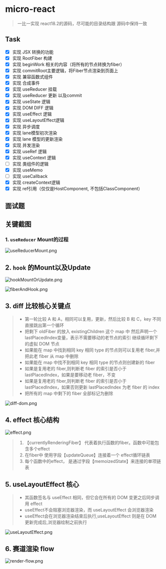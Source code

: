 # micro-react

> 一比一实现 react18.2的源码，尽可能的目录结构跟 源码中保持一致

## Task

- [x] 实现 JSX 转换的功能
- [x] 实现 RootFiber 构建
- [x] 实现 beginWork 相关的内容（将所有的节点转换为fiber）
- [x] 实现 commitRoot主要逻辑，将Fiber节点渲染到页面上
- [x] 实现 兼容函数式组件
- [x] 实现 合成事件
- [x] 实现 useReducer 挂载
- [x] 实现 useReducer 更新 以及commit
- [x] 实现 useState 逻辑
- [x] 实现 DOM DIFF 逻辑
- [x] 实现 useEffect 逻辑
- [x] 实现 useLayoutEffect逻辑
- [x] 实现 异步调度
- [x] 实现 lane模型初次渲染
- [x] 实现 lane 模型的更新渲染
- [x] 实现 并发渲染
- [x] 实现 useRef 逻辑
- [x] 实现 useContext 逻辑
- [ ] 实现 类组件的逻辑
- [x] 实现 useMemo
- [ ] 实现 useCallback
- [x] 实现 createContext逻辑
- [x] 实现 ref引用（仅仅是HostComponent, 不包括ClassComponent）

## 面试题

## 关键截图

### 1. `useReducer` Mount的过程

![useReducerMount.png](images%2FuseReducerMount.png)

## 2. `hook` 的Mount以及Update

![hookMountOrUpdate.png](images%2FhookMountOrUpdate.png)

![fiberAndHook.png](images%2FfiberAndHook.png)

## 3. diff 比较核心关键点

> - 第一轮比较 A 和 A，相同可以复用，更新，然后比较 B 和 C，key 不同直接跳出第一个循环
> - 把剩下 oldFiber 的放入 existingChildren 这个 map 中 然后声明一个lastPlacedIndex变量，表示不需要移动的老节点的索引
>   继续循环剩下的虚拟 DOM 节点
> - 如果能在 map 中找到相同 key 相同 type 的节点则可以复用老 fiber,并把此老 fiber 从 map 中删除
> - 如果能在 map 中找不到相同 key 相同 type 的节点则创建新的 fiber
> - 如果是复用老的 fiber,则判断老 fiber 的索引是否小于 lastPlacedIndex，如果是要移动老 fiber，不变
> - 如果是复用老的 fiber,则判断老 fiber 的索引是否小于 lastPlacedIndex，如果否则更新 lastPlacedIndex 为老 fiber 的 index
> - 把所有的 map 中剩下的 fiber 全部标记为删除

![diff-dom.png](images%2Fdiff-dom.png)

## 4. effect 核心结构

![effect.png](images%2Feffect.png)

> 1. 【currentlyRenderingFiber】 代表着执行函数的fiber。函数中可能包含多个effect
> 2. 在fiber中 使用字段【updateQueue】连接着一个 effect循环链表
> 3. 每个函数中的effect， 是通过字段【memoizedState】来连接的单项链表

## 5. useLayoutEffect 核心

> - 其函数签名与 useEffect 相同，但它会在所有的 DOM 变更之后同步调用 effect
> - useEffect不会阻塞浏览器渲染，而 useLayoutEffect 会浏览器渲染
> - useEffect会在浏览器渲染结束后执行,useLayoutEffect 则是在 DOM 更新完成后,浏览器绘制之前执行

![useLayoutEffect.png](images%2FuseLayoutEffect.png)

## 6. 赛道渲染 flow

![render-flow.png](images%2Frender-flow.png)
